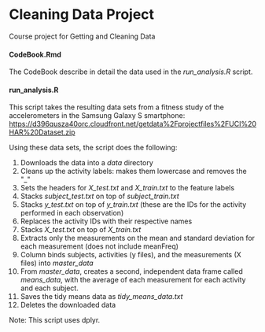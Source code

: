 # Cleaning Data Project

Course project for Getting and Cleaning Data 

#### CodeBook.Rmd

The CodeBook describe in detail the data used in the *run_analysis.R* script.


#### run_analysis.R

This script takes the resulting data sets from a fitness study of the 
accelerometers in the Samsung Galaxy S smartphone:
https://d396qusza40orc.cloudfront.net/getdata%2Fprojectfiles%2FUCI%20HAR%20Dataset.zip

Using these data sets, the script does the following:

 1. Downloads the data into a *data* directory
 2. Cleans up the activity labels: makes them lowercase and removes the "_"
 3. Sets the headers for *X_test.txt* and *X_train.txt* to the feature labels
 4. Stacks *subject_test.txt* on top of *subject_train.txt*
 5. Stacks *y_test.txt* on top of *y_train.txt* (these are the IDs for the activity performed in each observation)
 6. Replaces the activity IDs with their respective names
 7. Stacks *X_test.txt* on top of *X_train.txt*
 8. Extracts only the measurements on the mean and standard deviation for each measurement (does not include meanFreq)
 9. Column binds subjects, activities (y files), and the measurements (X files) into *master_data*
 10. From *master_data*, creates a second, independent data frame called *means_data*, with the average of each measurement for each activity and each subject.
 11. Saves the tidy means data as *tidy_means_data.txt*
 12. Deletes the downloaded data
 
Note: This script uses dplyr.

